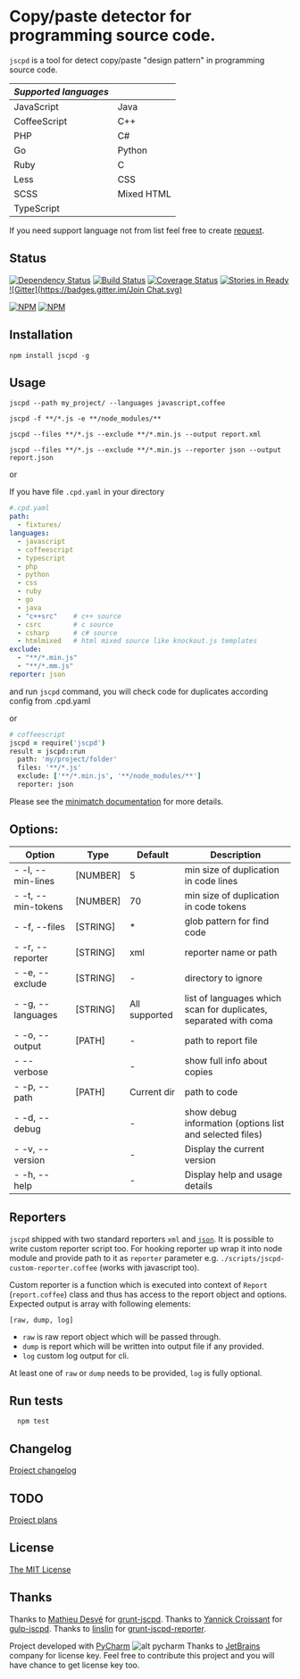 
Copy/paste detector for programming source code.
============================================

`jscpd` is a tool for detect copy/paste "design pattern" in programming source code.

| _Supported languages_ |              |
|-----------------------|--------------|
| JavaScript            | Java         |
| CoffeeScript          | C++          |
| PHP                   | C#           |
| Go                    | Python       |
| Ruby                  | C            |
| Less                  | CSS          |
| SCSS                  | Mixed HTML   |
| TypeScript            |              |


If you need support language not from list feel free to create [request](https://github.com/kucherenko/jscpd/issues/new).

Status
------
[![Dependency Status](https://gemnasium.com/kucherenko/jscpd.png)](https://gemnasium.com/kucherenko/jscpd)
[![Build Status](https://travis-ci.org/kucherenko/jscpd.png?branch=master)](https://travis-ci.org/kucherenko/jscpd)
[![Coverage Status](https://coveralls.io/repos/kucherenko/jscpd/badge.png?branch=master)](https://coveralls.io/r/kucherenko/jscpd?branch=master)
[![Stories in Ready](https://badge.waffle.io/kucherenko/jscpd.png?label=ready)](https://waffle.io/kucherenko/jscpd)
[![Gitter](https://badges.gitter.im/Join Chat.svg)](https://gitter.im/kucherenko/jscpd?utm_source=badge&utm_medium=badge&utm_campaign=pr-badge&utm_content=badge)

[![NPM](https://nodei.co/npm/jscpd.png?downloads=true)](https://nodei.co/npm/jscpd/)
[![NPM](https://nodei.co/npm-dl/jscpd.png?months=6&height=3)](https://nodei.co/npm/jscpd/)

Installation
------------

    npm install jscpd -g

Usage
-----

    jscpd --path my_project/ --languages javascript,coffee

    jscpd -f **/*.js -e **/node_modules/**

    jscpd --files **/*.js --exclude **/*.min.js --output report.xml

    jscpd --files **/*.js --exclude **/*.min.js --reporter json --output report.json

or

If you have file `.cpd.yaml` in your directory
```yaml
#.cpd.yaml
path:
  - fixtures/
languages:
  - javascript
  - coffeescript
  - typescript
  - php
  - python
  - css
  - ruby
  - go
  - java
  - "c++src"    # c++ source
  - csrc        # c source
  - csharp      # c# source
  - htmlmixed   # html mixed source like knockout.js templates
exclude:
  - "**/*.min.js"
  - "**/*.mm.js"
reporter: json
```
and run `jscpd` command, you will check code for duplicates according config from .cpd.yaml

or

```coffeescript
# coffeescript
jscpd = require('jscpd')
result = jscpd::run
  path: 'my/project/folder'
  files: '**/*.js'
  exclude: ['**/*.min.js', '**/node_modules/**']
  reporter: json
```

Please see the [minimatch documentation](https://github.com/isaacs/minimatch) for more details.


Options:
--------

 Option             | Type      | Default       | Description
--------------------|-----------|---------------|-------------------------------------------------------------
 - -l, --min-lines  | [NUMBER]  | 5             | min size of duplication in code lines
 - -t, --min-tokens | [NUMBER]  | 70            | min size of duplication in code tokens
 - -f, --files      | [STRING]  | *             | glob pattern for find code
 - -r, --reporter   | [STRING]  | xml           | reporter name or path
 - -e, --exclude    | [STRING]  | -             | directory to ignore
 - -g, --languages  | [STRING]  | All supported | list of languages which scan for duplicates, separated with coma
 - -o, --output     | [PATH]    | -             | path to report file
 -     --verbose    |           | -             | show full info about copies
 - -p, --path       | [PATH]    | Current dir   | path to code
 - -d, --debug      |           | -             | show debug information (options list and selected files)
 - -v, --version    |           | -             | Display the current version
 - -h, --help       |           | -             | Display help and usage details

Reporters
---------

`jscpd` shipped with two standard reporters `xml` and [`json`](test/reporters/json-report.schema.json). It is possible to write custom reporter script too. For hooking reporter up wrap it into node module and provide path to it as `reporter` parameter e.g. `./scripts/jscpd-custom-reporter.coffee` (works with javascript too).

Custom reporter is a function which is executed into context of `Report` (`report.coffee`) class and thus has access to the report object and options. Expected output is array with following elements:

`[raw, dump, log]`

- `raw` is raw report object which will be passed through.
- `dump` is report which will be written into output file if any provided.
- `log` custom log output for cli.

At least one of `raw` or `dump` needs to be provided, `log` is fully optional.


Run tests
---------

```
  npm test
```

Changelog
---------

[Project changelog](https://github.com/kucherenko/jscpd/blob/master/changelog.md)

TODO
---------

[Project plans](https://github.com/kucherenko/jscpd/blob/master/todo.md)

License
-------

[The MIT License](https://github.com/kucherenko/jscpd/blob/master/LICENSE)

Thanks
------

Thanks to [Mathieu Desvé](https://github.com/mazerte) for [grunt-jscpd](https://github.com/mazerte/grunt-jscpd).
Thanks to [Yannick Croissant](https://yannick.cr/) for [gulp-jscpd](https://github.com/yannickcr/gulp-jscpd).
Thanks to [linslin](https://github.com/linslin) for [grunt-jscpd-reporter](https://github.com/linslin/grunt-jscpd-reporter).

Project developed with [PyCharm](http://www.jetbrains.com/pycharm/)
![alt pycharm](http://www.jetbrains.com/img/logos/pycharm_logo.gif)
Thanks to [JetBrains](http://www.jetbrains.com/) company for license key.
Feel free to contribute this project and you will have chance to get license key too.
